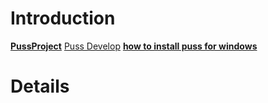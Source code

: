 # Introduction #

**[PussProject](PussProject.md)** [Puss Develop](PussDev.md)
**[how to install puss for windows](HowToInstallForWindows.md)**

# Details #